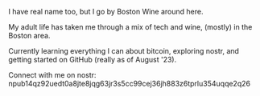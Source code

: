 I have real name too, but I go by Boston Wine around here.

My adult life has taken me through a mix of tech and wine, (mostly) in the Boston area.

Currently learning everything I can about bitcoin, exploring nostr, and getting started on GitHub (really as of August '23).

Connect with me on nostr: npub14qz92uedt0a8jte8jqg63jr3s5cc99cej36jh883z6tprlu354uqqe2q26
